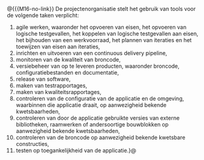 @{{{M16-no-link}}
De projectenorganisatie stelt het gebruik van tools voor de volgende taken verplicht:

1. agile werken, waaronder het opvoeren van eisen, het opvoeren van logische testgevallen, het koppelen van logische testgevallen aan eisen, het bijhouden van een werkvoorraad, het plannen van iteraties en het toewijzen van eisen aan iteraties,
2. inrichten en uitvoeren van een continuous delivery pipeline,
3. monitoren van de kwaliteit van broncode,
4. versiebeheer van op te leveren producten, waaronder broncode, configuratiebestanden en documentatie,
5. release van software,
6. maken van testrapportages,
7. maken van kwaliteitsrapportages,
8. controleren van de configuratie van de applicatie en de omgeving, waarbinnen die applicatie draait, op aanwezigheid bekende kwetsbaarheden,
9. controleren van door de applicatie gebruikte versies van externe bibliotheken, raamwerken of andersoortige bouwblokken op aanwezigheid bekende kwetsbaarheden,
10. controleren van de broncode op aanwezigheid bekende kwetsbare constructies,
11. testen op toegankelijkheid van de applicatie.}@
